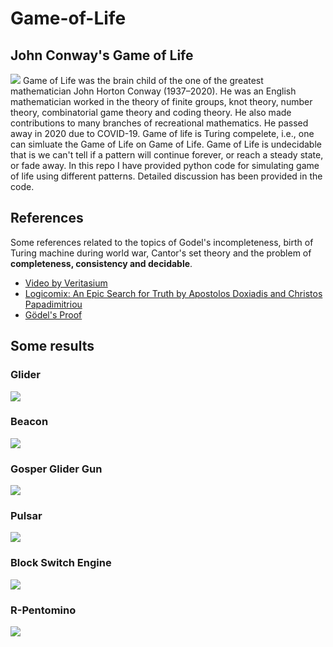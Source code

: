 # Game-of-Life
## John Conway's Game of Life
![](conway.jpg)
Game of Life was the brain child of the one of the greatest mathematician John Horton Conway (1937–2020). He was an English mathematician worked in the theory of finite groups, knot theory, number theory, combinatorial game theory and coding theory. He also made contributions to many branches of recreational mathematics. He passed away in 2020 due to COVID-19. Game of life is Turing compelete, i.e., one can simluate the Game of Life on Game of Life. Game of Life is undecidable that is we can't tell if a pattern will continue forever, or reach a steady state, or fade away. In this repo I have provided python code for simulating game of life using different patterns. Detailed discussion has been provided in the code. 
## References
Some references related to the topics of Godel's incompleteness, birth of Turing machine during world war, Cantor's set theory and the problem of **completeness, consistency and decidable**.  
- [Video by Veritasium](https://www.youtube.com/watch?v=HeQX2HjkcNo)
- [Logicomix: An Epic Search for Truth by Apostolos Doxiadis and Christos Papadimitriou](https://en.wikipedia.org/wiki/Logicomix)
- [Gödel's Proof](https://www.amazon.com/G%C3%B6dels-Proof-Ernest-Nagel/dp/0814758371)
## Some results
### Glider
![](Glider.gif)

### Beacon
![](Beacon.gif)

### Gosper Glider Gun
![](Gun.gif)

### Pulsar
![](Pulsar.gif)

### Block Switch Engine
![](Bse.gif)

### R-Pentomino
![](R.gif)
